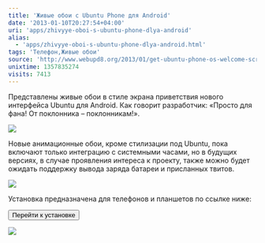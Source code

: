 ```yaml
---
title: 'Живые обои с Ubuntu Phone для Android'
date: '2013-01-10T20:27:54+04:00'
uri: 'apps/zhivyye-oboi-s-ubuntu-phone-dlya-android'
alias: 
  - 'apps/zhivyye-oboi-s-ubuntu-phone-dlya-android.html'
tags: 'Телефон,Живые обои'
source: 'http://www.webupd8.org/2013/01/get-ubuntu-phone-os-welcome-screen-on.html'
unixtime: 1357835274
visits: 7413
---
```

Представлены живые обои в стиле экрана приветствия нового интерфейса Ubuntu для Android. Как говорит разработчик: «Просто для фана! От поклонника – поклонникам!».

[![](img/2013/01/10/20-00/live-ubuntu-2-8368125552-o.jpg)](img/2013/01/10/20-00/live-ubuntu-2-8368125552-o.jpg)

Новые анимационные обои, кроме стилизации под Ubuntu, пока включают только интеграцию с системными часами, но в будущих версиях, в случае проявления интереса к проекту, также можно будет ожидать поддержку вывода заряда батареи и присланных твитов.

[![](img/2013/01/10/20-00/live-ubuntu-1-8368125604-o.jpg)](img/2013/01/10/20-00/live-ubuntu-1-8368125604-o.jpg)

Установка предназначена для телефонов и планшетов по ссылке ниже:

[<button>Перейти к установке</button>](https://play.google.com/store/apps/details?id=net.kivano.ubuntulwp&feature=md)

![](img/2013/01/10/20-00/ubuntu-live-wallpaper-qr-8367058937-o.jpg)
